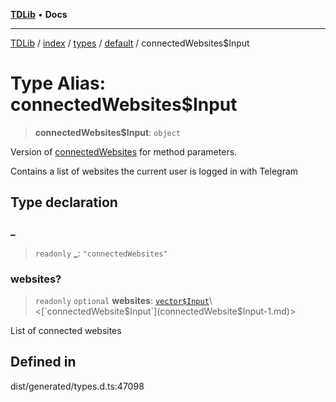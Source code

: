 [**TDLib**](../../../../../../README.md) • **Docs**

***

[TDLib](../../../../../../modules.md) / [index](../../../../../README.md) / [types](../../../README.md) / [default](../README.md) / connectedWebsites$Input

# Type Alias: connectedWebsites$Input

> **connectedWebsites$Input**: `object`

Version of [connectedWebsites](connectedWebsites-1.md) for method parameters.

Contains a list of websites the current user is logged in with Telegram

## Type declaration

### \_

> `readonly` **\_**: `"connectedWebsites"`

### websites?

> `readonly` `optional` **websites**: [`vector$Input`](vector$Input.md)\<[`connectedWebsite$Input`](connectedWebsite$Input-1.md)\>

List of connected websites

## Defined in

dist/generated/types.d.ts:47098
